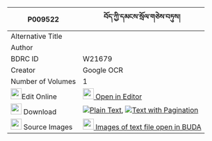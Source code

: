 |P009522|བོད་ཀྱི་དམངས་སྲོལ་གཅེས་བཏུས། 
| --- | --- 
|Alternative Title |
|Author | 
|BDRC ID | W21679
|Creator | Google OCR
|Number of Volumes| 1
|<img width="25" src="https://img.icons8.com/color/25/000000/edit-property.png">Edit Online| [<img width="25" src="https://avatars.githubusercontent.com/u/45091458?s=200&v=4"> Open in Editor](http://editor.openpecha.org/P009522)
|<img width="25" src="https://img.icons8.com/fluent/48/000000/download-2.png"/>  Download | [![](https://img.icons8.com/color/20/000000/txt.png)Plain Text](https://github.com/Openpecha/P009522/releases/download/v1/bo_kyi_mang_sol_chetu_plain_P009522.zip), [![](https://img.icons8.com/color/20/000000/txt.png)Text with Pagination](https://github.com/Openpecha/P009522/releases/download/v1/bo_kyi_mang_sol_chetu_pages_P009522.zip)
|<img width="25" src="https://img.icons8.com/plasticine/100/000000/pictures-folder.png"/>  Source Images | [<img width="25" src="https://library.bdrc.io/icons/BUDA-small.svg"> Images of text file open in BUDA](https://library.bdrc.io/show/bdr:W21679)